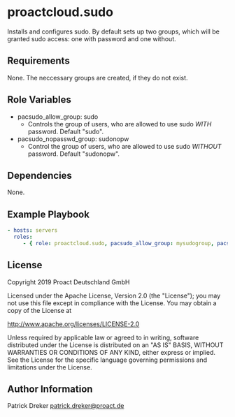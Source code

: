 # proactcloud.sudo

Installs and configures sudo. By default sets up two groups, which will be granted sudo access: one with password and one without.

## Requirements

None. The neccessary groups are created, if they do not exist.

## Role Variables

* pacsudo_allow_group: sudo
  * Controls the group of users, who are allowed to use sudo *WITH* password. Default "sudo".
* pacsudo_nopasswd_group: sudonopw
  * Control the group of users, who are allowed to use sudo *WITHOUT* password. Default "sudonopw".

## Dependencies

None.

## Example Playbook

```yml
- hosts: servers
  roles:
     - { role: proactcloud.sudo, pacsudo_allow_group: mysudogroup, pacsudo_nopasswd_group: mynopwgroup }
```

## License

Copyright 2019 Proact Deutschland GmbH

Licensed under the Apache License, Version 2.0 (the "License");
you may not use this file except in compliance with the License.
You may obtain a copy of the License at

<http://www.apache.org/licenses/LICENSE-2.0>

Unless required by applicable law or agreed to in writing, software
distributed under the License is distributed on an "AS IS" BASIS,
WITHOUT WARRANTIES OR CONDITIONS OF ANY KIND, either express or implied.
See the License for the specific language governing permissions and
limitations under the License.

## Author Information

Patrick Dreker <patrick.dreker@proact.de>
